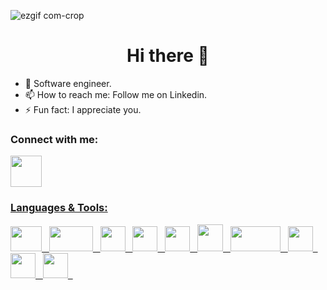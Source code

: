 ![ezgif com-crop](https://github.com/Slegendz/Slegendz/assets/108775767/9ab8a9a6-4ca8-4fe4-9f35-24816e5096a5)

<h1 align = "center"> Hi there 👋 </h1>

- 🌱 Software engineer.
- 📫 How to reach me: Follow me on Linkedin.
- ⚡ Fun fact: I appreciate you.


<h3> Connect with me: </h3>
<p float="left">
  <a href = "https://www.linkedin.com/in/hasannaim17"> <img width = "50" height = "50" src="https://i.pinimg.com/originals/73/e1/54/73e15422011e763ea9b303a7738e71a3.gif"</a>  
</p>

<h3> Languages & Tools: </h3>

<p float = "left>
 <img width = "40" height = "40" src ="https://titrias.com/files/2022/04/typescript.png">
   <img width = "50" height = "40" src ="https://upload.wikimedia.org/wikipedia/commons/thumb/a/a7/React-icon.svg/2300px-React-icon.svg.png">&nbsp;&nbsp;
   <img width = "70" height = "40" src ="https://cdn.pixabay.com/photo/2015/04/23/17/41/node-js-736399_1280.png">&nbsp;&nbsp;
 <img width = "40" height = "40" src ="https://static-00.iconduck.com/assets.00/file-type-expo-icon-1807x2048-zlqoaiu7.png">&nbsp;&nbsp;
 <img width = "40" height = "40" src ="https://titrias.com/files/2022/04/typescript.png">&nbsp;&nbsp;
   <img width = "40" height = "40" src ="https://ellipsiseducation.com/wp-content/uploads/2023/03/javascript.png">&nbsp;&nbsp;
 <img width = "41" height = "43" src ="https://miro.medium.com/v2/resize:fit:600/1*i2skbfmDsHayHhqPfwt6pA.png">&nbsp;&nbsp;
 <img width = "80" height = "40" src ="https://procoders.tech/wp-content/uploads/2022/12/How_to_Find_a_Solidity_Developer_for_Hire_Comprehensive_Guide.png">&nbsp;&nbsp;
 <img width = "40" height = "40" src ="https://upload.wikimedia.org/wikipedia/commons/thumb/6/6f/Ethereum-icon-purple.svg/langfr-220px-Ethereum-icon-purple.svg.png">&nbsp;&nbsp;
 <img width = "40" height = "40" src ="https://upload.wikimedia.org/wikipedia/commons/thumb/c/c3/Python-logo-notext.svg/1869px-Python-logo-notext.svg.png">&nbsp;&nbsp;
 <img width = "40" height = "40" src ="https://pbs.twimg.com/profile_images/1730334391501488129/G0R0sjHH_400x400.jpg">&nbsp;&nbsp;
</p>
 
